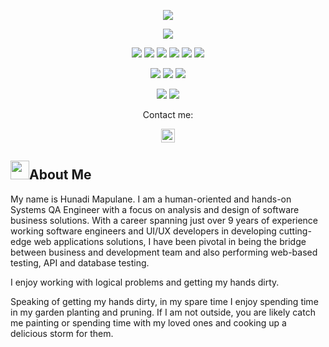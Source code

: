 
<p align="center">
  <a href="https://github.com/DenverCoder1/readme-typing-svg"><img src="https://readme-typing-svg.herokuapp.com?lines=I+am+a+software+engineer,;passionate+about+software+testing!;I+love+learning.;&center=true&width=500&height=50"></a>
</p>

<p>
<div align="center" target="_blank">
  <img src="https://img.shields.io/github/followers/hunadi-thapelo?style=social">
</div>
</p>

<p>
<div align="center">
  <img src="https://img.shields.io/badge/selenium-ffffff?style=for-the-badge&logo=selenium&logoColor=#43B02A">
  <img src="https://img.shields.io/badge/Java-ffffff?style=for-the-badge&logo=java&logoColor=0000FF">
  <img src="https://img.shields.io/badge/MS SQL-0F52BA.svg?style=for-the-badge&logo=microsoft-sql-server&logoColor=#CC2927">  
  <img src="https://img.shields.io/badge/HTML-F26624.svg?style=for-the-badge&logo=html&logoColor=white">
  <img src="https://img.shields.io/badge/CSS-2465F1.svg?style=for-the-badge&logo=CSS3&logoColor=white">
  <img src="https://img.shields.io/badge/Pycharm-5C2D91.svg?style=for-the-badge&logo=pycharm&logoColor=white">
</div>
</p>

<p>
<div align="center">
<img src="https://img.shields.io/badge/postman-000000.svg?style=for-the-badge&logo=postman&logoColor=#FF6C37">
 <img src="https://img.shields.io/badge/GitHub-%23121011.svg?style=for-the-badge&logo=github&logoColor=white">
  <img src="https://img.shields.io/badge/Git-%23F05033.svg?style=for-the-badge&logo=git&logoColor=white">
  </div>
</p>

<p>
<div align="center">
<img src="https://img.shields.io/badge/Jira-2684FF.svg?style=for-the-badge&logo=Jira&logoColor=white">
<img src="https://img.shields.io/badge/Figma-F24E1E?style=for-the-badge&logo=figma&logoColor=white">
  </div>
</p>


<p align="center">Contact me:</p>
<p>
<div align="center">
	<a href="https://www.linkedin.com/in/hunadi-m-0139b638/" rel="nofollow">
  		<img alt="Hunadi M's LinkedIn" width="22px" src="https://raw.githubusercontent.com/peterthehan/peterthehan/master/assets/linkedin.svg" style="max-width: 100%;">
	</a>
</div>
</p>

## <img src="https://user-images.githubusercontent.com/82110564/189553856-2e7f8f30-80b4-484f-bfaa-9e5eb10f24e5.gif" width="30">About Me

My name is Hunadi Mapulane. I am a human-oriented and hands-on Systems QA Engineer with a focus on analysis and design of software business solutions. With a career spanning just over 9 years of experience working software engineers and UI/UX developers in developing cutting-edge web applications solutions, I have been pivotal in being the bridge between business and development team and also performing web-based testing, API and database testing.

I enjoy working with logical problems and getting my hands dirty.

Speaking of getting my hands dirty, in my spare time I enjoy spending time in my garden planting and pruning. If I am not outside, you are likely catch me painting or spending time with my loved ones and cooking up a delicious storm for them.

